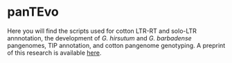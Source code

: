 # panTEvo
Here you will find the scripts used for cotton LTR-RT and solo-LTR annnotation, the development of _G. hirsutum_ and _G. barbadense_ pangenomes, TIP annotation, and cotton pangenome genotyping.
A preprint of this research is available [here](https://www.researchsquare.com/article/rs-6172192/v1).
